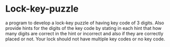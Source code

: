 # Lock-key-puzzle
a program to develop a lock-key puzzle of having key code of 3 digits. Also provide hints for the digits of the key code by stating in each hint that how many digits are correct in the hint or incorrect and also if they are correctly placed or not. Your lock should not have multiple key codes or no key code.
